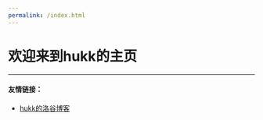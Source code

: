 ```yaml
---
permalink: /index.html
---
```


# 欢迎来到hukk的主页


---
#### 友情链接：
- [hukk的洛谷博客](https://www.luogu.com.cn/blog/hukk/)
